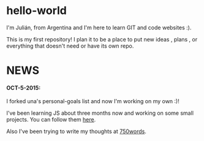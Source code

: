 # hello-world

I'm Julián, from Argentina and I'm here to learn GIT and code websites :).

This is my first repository! I plan it to be a place to put new ideas , plans , or everything that doesn't need or have its own repo.

# NEWS

#### OCT-5-2015:

I forked una's personal-goals list and now I'm working on my own :)!

I've been learning JS about three months now and working on some small projects. You can follow them [here](http://www.codepen.io/julianaramburu).

Also I've been trying to write my thoughts at [750words](http://750words.com).



